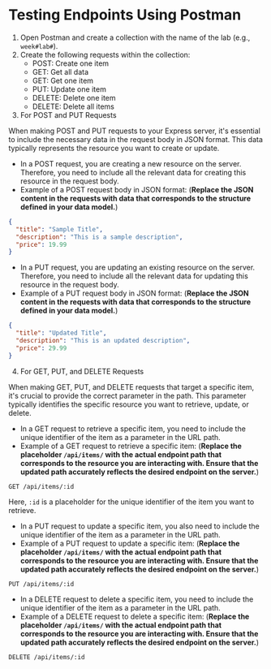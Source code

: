 
# Testing Endpoints Using Postman

1. Open Postman and create a collection with the name of the lab (e.g., `week#lab#`).
2. Create the following requests within the collection:
   - POST: Create one item
   - GET: Get all data
   - GET: Get one item
   - PUT: Update one item
   - DELETE: Delete one item
   - DELETE: Delete all items
3. For POST and PUT Requests

When making POST and PUT requests to your Express server, it's essential to include the necessary data in the request body in JSON format. This data typically represents the resource you want to create or update.
   - In a POST request, you are creating a new resource on the server. Therefore, you need to include all the relevant data for creating this resource in the request body.
   - Example of a POST request body in JSON format: (**Replace the JSON content in the requests with data that corresponds to the structure defined in your data model.**) 

```json
{
  "title": "Sample Title",
  "description": "This is a sample description",
  "price": 19.99
}
```

   - In a PUT request, you are updating an existing resource on the server. Therefore, you need to include all the relevant data for updating this resource in the request body.
   - Example of a PUT request body in JSON format: (**Replace the JSON content in the requests with data that corresponds to the structure defined in your data model.**) 

```json
{
  "title": "Updated Title",
  "description": "This is an updated description",
  "price": 29.99
}
```

4. For GET, PUT, and DELETE Requests

When making GET, PUT, and DELETE requests that target a specific item, it's crucial to provide the correct parameter in the path. This parameter typically identifies the specific resource you want to retrieve, update, or delete.

   - In a GET request to retrieve a specific item, you need to include the unique identifier of the item as a parameter in the URL path.
   - Example of a GET request to retrieve a specific item: (**Replace the placeholder `/api/items/` with the actual endpoint path that corresponds to the resource you are interacting with. Ensure that the updated path accurately reflects the desired endpoint on the server.**) 

```
GET /api/items/:id
```

Here, `:id` is a placeholder for the unique identifier of the item you want to retrieve.


   - In a PUT request to update a specific item, you also need to include the unique identifier of the item as a parameter in the URL path.
   - Example of a PUT request to update a specific item: (**Replace the placeholder `/api/items/` with the actual endpoint path that corresponds to the resource you are interacting with. Ensure that the updated path accurately reflects the desired endpoint on the server.**) 
   
```
PUT /api/items/:id
```

   - In a DELETE request to delete a specific item, you need to include the unique identifier of the item as a parameter in the URL path.
   - Example of a DELETE request to delete a specific item: (**Replace the placeholder `/api/items/` with the actual endpoint path that corresponds to the resource you are interacting with. Ensure that the updated path accurately reflects the desired endpoint on the server.**) 

```
DELETE /api/items/:id
```

